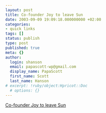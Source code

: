 ```yaml
---
layout: post
title: Co-founder Joy to leave Sun
date: 2003-09-09 19:09:18.000000000 +02:00
categories:
- quick links
tags: []
status: publish
type: post
published: true
meta: {}
author:
  login: shanson
  email: papascott-wp@gmail.com
  display_name: PapaScott
  first_name: Scott
  last_name: Hanson
# excerpt: !ruby/object:Hpricot::Doc
  # options: {}
---
```

<p><a title="'the designer of Berkeley Unix' is just 48" href="http://news.com.com/2100-1012_3-5073205.html?tag=fd_top">Co-founder Joy to leave Sun</a></p>
